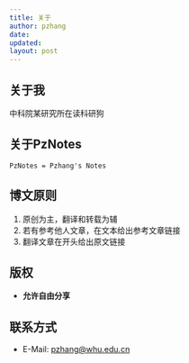 ```yaml
---
title: 关于
author: pzhang
date:
updated:
layout: post
---
```


## 关于我

中科院某研究所在读科研狗

## 关于PzNotes

    PzNotes = Pzhang's Notes

## 博文原则

1. 原创为主，翻译和转载为辅
2. 若有参考他人文章，在文本给出参考文章链接
3. 翻译文章在开头给出原文链接

## 版权

- **允许自由分享**

## 联系方式

- E-Mail: [pzhang@whu.edu.cn](mailto:pzhang@whu.edu.cn)
